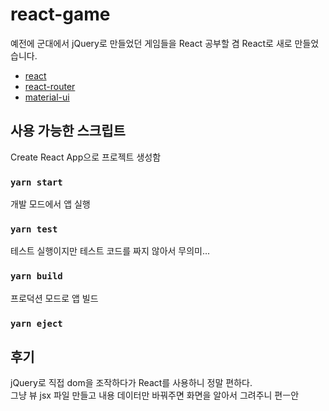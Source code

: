 # react-game

예전에 군대에서 jQuery로 만들었던 게임들을 React 공부할 겸 React로 새로 만들었습니다.

* [react](https://ko.reactjs.org/)
* [react-router](https://reactrouter.com/)
* [material-ui](https://material-ui.com/)

## 사용 가능한 스크립트

Create React App으로 프로젝트 생성함

### `yarn start`

개발 모드에서 앱 실행

### `yarn test`

테스트 실행이지만 테스트 코드를 짜지 않아서 무의미...

### `yarn build`

프로덕션 모드로 앱 빌드

### `yarn eject`

## 후기

jQuery로 직접 dom을 조작하다가 React를 사용하니 정말 편하다.\
그냥 뷰 jsx 파일 만들고 내용 데이터만 바꿔주면 화면을 알아서 그려주니 편ㅡ안
